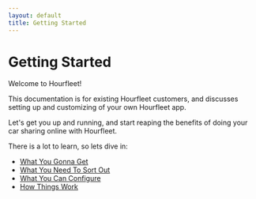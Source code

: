 ```yaml
---
layout: default
title: Getting Started
---
```

# Getting Started

Welcome to Hourfleet!

This documentation is for existing Hourfleet customers, and discusses setting up and customizing of your own Hourfleet app.

Let's get you up and running, and start reaping the benefits of doing your car sharing online with Hourfleet.

There is a lot to learn, so lets dive in:

* [What You Gonna Get](inthebox.html)
* [What You Need To Sort Out](youprovide.html)
* [What You Can Configure](youconfigure.html)
* [How Things Work](howitworks.html)
